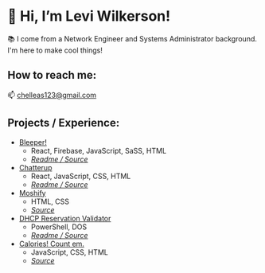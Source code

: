 # 👋 Hi, I’m Levi Wilkerson!
📚 I come from a Network Engineer and Systems Administrator background. I'm here to make cool things!
## How to reach me:
📫 <chelleas123@gmail.com>
## Projects / Experience:
- [Bleeper!](https://github.com/leviFrosty/twitClone) 
  - React, Firebase, JavaScript, SaSS, HTML<br>
  - *[Readme / Source](https://github.com/leviFrosty/twitClone#how-to-view)*
- [Chatterup](https://chatterup.netlify.app/)
  - React, JavaScript, CSS, HTML<br>
  - *[Readme / Source](https://github.com/leviFrosty/chatterup#sample-users)*
- [Moshify](https://leviwilkerson1.netlify.app/)
  - HTML, CSS<br>
  - *[Source](https://github.com/leviFrosty/moshifyhosting)*
- [DHCP Reservation Validator](https://github.com/leviFrosty/getWindowsDhcpServersLeases)
  - PowerShell, DOS
  - *[Readme / Source](https://github.com/leviFrosty/getWindowsDhcpServersLeases#dhcp-reservation-validator)*
- [Calories! Count em.](https://inspiring-volhard-13c156.netlify.app/)
  - JavaScript, CSS, HTML<br>
  - *[Source](https://github.com/leviFrosty/calorieCounter)*
